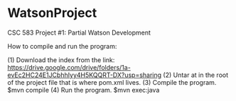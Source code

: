 # WatsonProject
CSC 583 Project #1: Partial Watson Development

How to compile and run the program:

(1) Download the index from the link:
    https://drive.google.com/drive/folders/1a-evEc2HC24E1JCbhhIyy4H5KQQRT-DX?usp=sharing
(2) Untar at in the root of the project file that is where pom.xml lives.
(3) Compile the program.
    $mvn compile
(4) Run the program.
    $mvn exec:java

